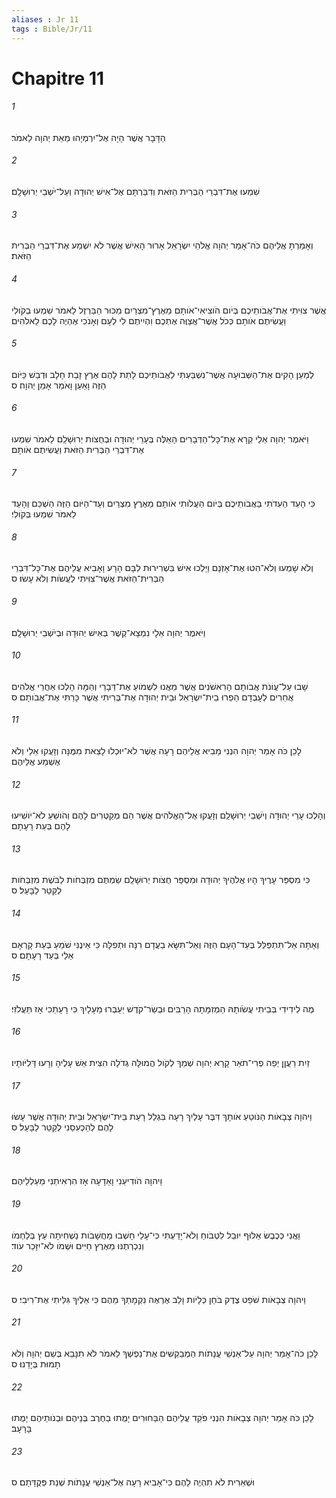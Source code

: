```yaml
---
aliases : Jr 11
tags : Bible/Jr/11
---
```


# Chapitre 11

###### 1
הַדָּבָר אֲשֶׁר הָיָה אֶל־יִרְמְיָהוּ מֵאֵת יְהוָה לֵאמֹר׃
###### 2
שִׁמְעוּ אֶת־דִּבְרֵי הַבְּרִית הַזֹּאת וְדִבַּרְתָּם אֶל־אִישׁ יְהוּדָה וְעַל־יֹשְׁבֵי יְרוּשָׁלִָם׃
###### 3
וְאָמַרְתָּ אֲלֵיהֶם כֹּה־אָמַר יְהוָה אֱלֹהֵי יִשְׂרָאֵל אָרוּר הָאִישׁ אֲשֶׁר לֹא יִשְׁמַע אֶת־דִּבְרֵי הַבְּרִית הַזֹּאת׃
###### 4
אֲשֶׁר צִוִּיתִי אֶת־אֲבֹותֵיכֶם בְּיֹום הֹוצִיאִי־אֹותָם מֵאֶרֶץ־מִצְרַיִם מִכּוּר הַבַּרְזֶל לֵאמֹר שִׁמְעוּ בְקֹולִי וַעֲשִׂיתֶם אֹותָם כְּכֹל אֲשֶׁר־אֲצַוֶּה אֶתְכֶם וִהְיִיתֶם לִי לְעָם וְאָנֹכִי אֶהְיֶה לָכֶם לֵאלֹהִים׃
###### 5
לְמַעַן הָקִים אֶת־הַשְּׁבוּעָה אֲשֶׁר־נִשְׁבַּעְתִּי לַאֲבֹותֵיכֶם לָתֵת לָהֶם אֶרֶץ זָבַת חָלָב וּדְבַשׁ כַּיֹּום הַזֶּה וָאַעַן וָאֹמַר אָמֵן יְהוָה׃ ס
###### 6
וַיֹּאמֶר יְהוָה אֵלַי קְרָא אֶת־כָּל־הַדְּבָרִים הָאֵלֶּה בְּעָרֵי יְהוּדָה וּבְחֻצֹות יְרוּשָׁלִַם לֵאמֹר שִׁמְעוּ אֶת־דִּבְרֵי הַבְּרִית הַזֹּאת וַעֲשִׂיתֶם אֹותָם׃
###### 7
כִּי הָעֵד הַעִדֹתִי בַּאֲבֹותֵיכֶם בְּיֹום הַעֲלֹותִי אֹותָם מֵאֶרֶץ מִצְרַיִם וְעַד־הַיֹּום הַזֶּה הַשְׁכֵּם וְהָעֵד לֵאמֹר שִׁמְעוּ בְּקֹולִי׃
###### 8
וְלֹא שָׁמְעוּ וְלֹא־הִטּוּ אֶת־אָזְנָם וַיֵּלְכוּ אִישׁ בִּשְׁרִירוּת לִבָּם הָרָע וָאָבִיא עֲלֵיהֶם אֶת־כָּל־דִּבְרֵי הַבְּרִית־הַזֹּאת אֲשֶׁר־צִוִּיתִי לַעֲשֹׂות וְלֹא עָשׂוּ׃ ס
###### 9
וַיֹּאמֶר יְהוָה אֵלָי נִמְצָא־קֶשֶׁר בְּאִישׁ יְהוּדָה וּבְיֹשְׁבֵי יְרוּשָׁלִָם׃
###### 10
שָׁבוּ עַל־עֲוֹנֹת אֲבֹותָם הָרִאשֹׁנִים אֲשֶׁר מֵאֲנוּ לִשְׁמֹועַ אֶת־דְּבָרַי וְהֵמָּה הָלְכוּ אַחֲרֵי אֱלֹהִים אֲחֵרִים לְעָבְדָם הֵפֵרוּ בֵית־יִשְׂרָאֵל וּבֵית יְהוּדָה אֶת־בְּרִיתִי אֲשֶׁר כָּרַתִּי אֶת־אֲבֹותָם׃ ס
###### 11
לָכֵן כֹּה אָמַר יְהוָה הִנְנִי מֵבִיא אֲלֵיהֶם רָעָה אֲשֶׁר לֹא־יוּכְלוּ לָצֵאת מִמֶּנָּה וְזָעֲקוּ אֵלַי וְלֹא אֶשְׁמַע אֲלֵיהֶם׃
###### 12
וְהָלְכוּ עָרֵי יְהוּדָה וְיֹשְׁבֵי יְרוּשָׁלִַם וְזָעֲקוּ אֶל־הָאֱלֹהִים אֲשֶׁר הֵם מְקַטְּרִים לָהֶם וְהֹושֵׁעַ לֹא־יֹושִׁיעוּ לָהֶם בְּעֵת רָעָתָם׃
###### 13
כִּי מִסְפַּר עָרֶיךָ הָיוּ אֱלֹהֶיךָ יְהוּדָה וּמִסְפַּר חֻצֹות יְרוּשָׁלִַם שַׂמְתֶּם מִזְבְּחֹות לַבֹּשֶׁת מִזְבְּחֹות לְקַטֵּר לַבָּעַל׃ ס
###### 14
וְאַתָּה אַל־תִּתְפַּלֵּל בְּעַד־הָעָם הַזֶּה וְאַל־תִּשָּׂא בַעֲדָם רִנָּה וּתְפִלָּה כִּי אֵינֶנִּי שֹׁמֵעַ בְּעֵת קָרְאָם אֵלַי בְּעַד רָעָתָם׃ ס
###### 15
מֶה לִידִידִי בְּבֵיתִי עֲשֹׂותָהּ הַמְזִמָּתָה הָרַבִּים וּבְשַׂר־קֹדֶשׁ יַעַבְרוּ מֵעָלָיִךְ כִּי רָעָתֵכִי אָז תַּעֲלֹזִי׃
###### 16
זַיִת רַעֲןָן יְפֵה פְרִי־תֹאַר קָרָא יְהוָה שְׁמֵךְ לְקֹול הֲמוּלָּה גְדֹלָה הִצִּית אֵשׁ עָלֶיהָ וְרָעוּ דָּלִיֹּותָיו׃
###### 17
וַיהוָה צְבָאֹות הַנֹּוטֵעַ אֹותָךְ דִּבֶּר עָלַיִךְ רָעָה בִּגְלַל רָעַת בֵּית־יִשְׂרָאֵל וּבֵית יְהוּדָה אֲשֶׁר עָשׂוּ לָהֶם לְהַכְעִסֵנִי לְקַטֵּר לַבָּעַל׃ ס
###### 18
וַיהוָה הֹודִיעַנִי וָאֵדָעָה אָז הִרְאִיתַנִי מַעַלְלֵיהֶם׃
###### 19
וַאֲנִי כְּכֶבֶשׂ אַלּוּף יוּבַל לִטְבֹוחַ וְלֹא־יָדַעְתִּי כִּי־עָלַי חָשְׁבוּ מַחֲשָׁבֹות נַשְׁחִיתָה עֵץ בְּלַחְמֹו וְנִכְרְתֶנּוּ מֵאֶרֶץ חַיִּים וּשְׁמֹו לֹא־יִזָּכֵר עֹוד׃
###### 20
וַיהוָה צְבָאֹות שֹׁפֵט צֶדֶק בֹּחֵן כְּלָיֹות וָלֵב אֶרְאֶה נִקְמָתְךָ מֵהֶם כִּי אֵלֶיךָ גִּלִּיתִי אֶת־רִיבִי׃ ס
###### 21
לָכֵן כֹּה־אָמַר יְהוָה עַל־אַנְשֵׁי עֲנָתֹות הַמְבַקְשִׁים אֶת־נַפְשְׁךָ לֵאמֹר לֹא תִנָּבֵא בְּשֵׁם יְהוָה וְלֹא תָמוּת בְּיָדֵנוּ׃ ס
###### 22
לָכֵן כֹּה אָמַר יְהוָה צְבָאֹות הִנְנִי פֹקֵד עֲלֵיהֶם הַבַּחוּרִים יָמֻתוּ בַחֶרֶב בְּנֵיהֶם וּבְנֹותֵיהֶם יָמֻתוּ בָּרָעָב׃
###### 23
וּשְׁאֵרִית לֹא תִהְיֶה לָהֶם כִּי־אָבִיא רָעָה אֶל־אַנְשֵׁי עֲנָתֹות שְׁנַת פְּקֻדָּתָם׃ ס
